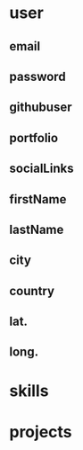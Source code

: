 # user

## email

## password

## githubuser

## portfolio

## socialLinks

## firstName

## lastName

## city

## country

## lat.

## long.

# skills

# projects
